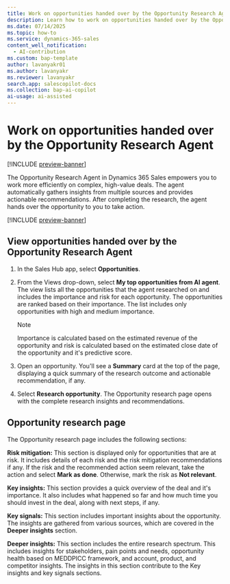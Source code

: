 ```yaml
---
title: Work on opportunities handed over by the Opportunity Research Agent
description: Learn how to work on opportunities handed over by the Opportunity Research Agent. 
ms.date: 07/14/2025
ms.topic: how-to
ms.service: dynamics-365-sales
content_well_notification:
  - AI-contribution
ms.custom: bap-template
author: lavanyakr01
ms.author: lavanyakr
ms.reviewer: lavanyakr
search.app: salescopilot-docs
ms.collection: bap-ai-copilot
ai-usage: ai-assisted
---
```


# Work on opportunities handed over by the Opportunity Research Agent

[!INCLUDE [preview-banner](~/../shared-content/shared/preview-includes/preview-banner.md)]

The Opportunity Research Agent in Dynamics 365 Sales empowers you to work more efficiently on complex, high-value deals. The agent automatically gathers insights from multiple sources and provides actionable recommendations. After completing the research, the agent hands over the opportunity to you to take action.

[!INCLUDE [preview-banner](~/../shared-content/shared/preview-includes/preview-note-d365.md)]

## View opportunities handed over by the Opportunity Research Agent

1. In the Sales Hub app, select **Opportunities**.
1. From the Views drop-down, select **My top opportunities from AI agent**.
   The view lists all the opportunities that the agent researched on and includes the importance and risk for each opportunity. The opportunities are ranked based on their importance. The list includes only opportunities with high and medium importance.
   > [!NOTE]
   > Importance is calculated based on the estimated revenue of the opportunity and risk is calculated based on the estimated close date of the opportunity and it's predictive score. 

1. Open an opportunity.
   You'll see a **Summary** card at the top of the page, displaying a quick summary of the research outcome and actionable recommendation, if any.
1. Select **Research opportunity**.
   The Opportunity research page opens with the complete research insights and recommendations.

## Opportunity research page

The Opportunity research page includes the following sections:

**Risk mitigation:** This section is displayed only for opportunities that are at risk. It includes details of each risk and the risk mitigation recommendations if any. If the risk and the recommended action seem relevant, take the action and select **Mark as done**. Otherwise, mark the risk as **Not relevant**. 

**Key insights:** This section provides a quick overview of the deal and it's importance. It also includes what happened so far and how much time you should invest in the deal, along with next steps, if any.

**Key signals:** This section includes important insights about the opportunity. The insights are gathered from various sources, which are covered in the **Deeper insights** section.

**Deeper insights:** This section includes the entire research spectrum. This includes insights for stakeholders, pain points and needs, opportunity health based on MEDDPICC framework, and account, product, and competitor insights. The insights in this section contribute to the Key insights and key signals sections.  
